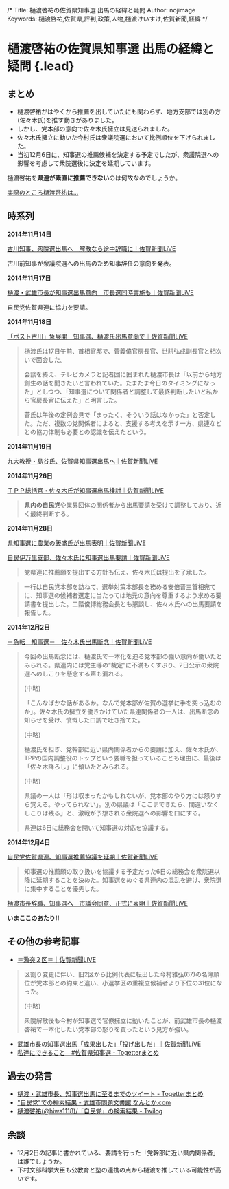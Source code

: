 /*
Title: 樋渡啓祐の佐賀県知事選 出馬の経緯と疑問
Author: nojimage
Keywords: 樋渡啓祐,佐賀県,評判,政策,人物,樋渡けいすけ,佐賀新聞,経緯
*/

# 樋渡啓祐の佐賀県知事選 出馬の経緯と疑問 {.lead}

## まとめ

- 樋渡啓祐がはやくから推薦を出していたにも関わらず、地方支部では別の方(佐々木氏)を推す動きがありました。
- しかし、党本部の意向で佐々木氏擁立は見送られました。
- 佐々木氏擁立に動いた今村氏は衆議院選において比例順位を下げられました。
- 当初12月6日に、知事選の推薦候補を決定する予定でしたが、衆議院選への影響を考慮して衆院選後に決定を延期しています。

樋渡啓祐を**県連が素直に推薦できない**のは何故なのでしょうか。

<p class="lead text-center"><a href="/" class="btn btn-info btn-lg hidden-print">実際のところ樋渡啓祐は…</a></p>

## 時系列

**2014年11月14日**

[古川知事、衆院選出馬へ　解散なら途中辞職に｜佐賀新聞LiVE](http://www.saga-s.co.jp/senkyo/senkyosaga/30107/125237)

古川前知事が衆議院選への出馬のため知事辞任の意向を発表。

**2014年11月17日**

[樋渡・武雄市長が知事選出馬意向　市長選同時実施も｜佐賀新聞LiVE](http://www.saga-s.co.jp/senkyo/senkyosaga/30107/126199)

自民党佐賀県連に協力を要請。

**2014年11月18日**

[「ポスト古川」急展開　知事選、樋渡氏出馬意向で｜佐賀新聞LiVE](http://www.saga-s.co.jp/senkyo/senkyosaga/30107/126609)

> 樋渡氏は17日午前、首相官邸で、菅義偉官房長官、世耕弘成副長官と相次いで面会した。
> 
> 会談を終え、テレビカメラと記者団に囲まれた樋渡市長は「以前から地方創生の話を聞きたいと言われていた。たまたま今日のタイミングになった」としつつ、「知事選について関係者と調整して最終判断したいと私から官房長官に伝えた」と明言した。
> 
> 菅氏は午後の定例会見で「まったく、そういう話はなかった」と否定した。ただ、複数の党関係者によると、支援する考えを示す一方、県連などとの協力体制も必要との認識を伝えたという。

**2014年11月19日**

[九大教授・島谷氏、佐賀県知事選出馬へ｜佐賀新聞LiVE](http://www.saga-s.co.jp/senkyo/senkyosaga/30107/126934)

**2014年11月26日**

[ＴＰＰ総括官・佐々木氏が知事選出馬検討｜佐賀新聞LiVE](http://www.saga-s.co.jp/senkyo/senkyosaga/30107/129288)

<blockquote><strong>県内の自民党</strong>や業界団体の関係者から出馬要請を受けて調整しており、近く最終判断する。</blockquote>

**2014年11月28日**

[県知事選に農業の飯盛氏が出馬表明｜佐賀新聞LiVE](http://www.saga-s.co.jp/senkyo/senkyosaga/30107/130144)

[自民伊万里支部、佐々木氏に知事選出馬要請｜佐賀新聞LiVE](http://www.saga-s.co.jp/senkyo/senkyosaga/30107/130143)

> 党県連に推薦願を提出する方針も伝え、佐々木氏は提出を了承した。

> 一行は自民党本部を訪ねて、選挙対策本部長を務める安倍晋三首相宛てに、知事選の候補者選定に当たっては地元の意向を尊重するよう求める要請書を提出した。二階俊博総務会長とも懇談し、佐々木氏への出馬要請を報告した。

**2014年12月2日**

[＝急転　知事選＝　佐々木氏出馬断念｜佐賀新聞LiVE](http://www.saga-s.co.jp/senkyo/senkyosaga/30107/131402)

> 今回の出馬断念には、樋渡氏で一本化を迫る党本部の強い意向が働いたとみられる。県連内には党主導の“裁定”に不満もくすぶり、2日公示の衆院選へのしこりを懸念する声も漏れる。
> 
> (中略)
> 
> 「こんなばかな話があるか。なんで党本部が佐賀の選挙に手を突っ込むのか」。佐々木氏の擁立を働きかけていた県連関係者の一人は、出馬断念の知らせを受け、憤慨した口調で吐き捨てた。
>
> (中略)
>
> 樋渡氏を担ぎ、党幹部に近い県内関係者からの要請に加え、佐々木氏が、TPPの国内調整役のトップという要職を担っていることも理由に、最後は「佐々木降ろし」に傾いたとみられる。
>
> (中略)
> 
> 県議の一人は「形は収まったかもしれないが、党本部のやり方には怒りすら覚える。やってられない」。別の県議は「ここまできたら、間違いなくしこりは残る」と、激戦が予想される衆院選への影響を口にする。
> 
> 県連は6日に総務会を開いて知事選の対応を協議する。

**2014年12月4日**

[自民党佐賀県連、知事選推薦協議を延期｜佐賀新聞LiVE](http://www.saga-s.co.jp/senkyo/senkyosaga/30107/132143)

> 知事選の推薦願の取り扱いを協議する予定だった6日の総務会を衆院選以降に延期することを決めた。知事選をめぐる県連内の混乱を避け、衆院選に集中することを優先した。

[樋渡市長辞職、知事選へ　市議会同意、正式に表明｜佐賀新聞LiVE](http://www.saga-s.co.jp/senkyo/senkyosaga/30107/132140)

**いまここのあたり!!**

## その他の参考記事

- [＝激突２区＝｜佐賀新聞LiVE](http://www.saga-s.co.jp/senkyo/senkyosaga/30109/132966)

> 区割り変更に伴い、旧2区から比例代表に転出した今村雅弘(67)の名簿順位が党本部との約束と違い、小選挙区の重複立候補者より下位の31位になった。
> 
> (中略)
> 
> 衆院解散後も今村が知事選で官僚擁立に動いたことが、前武雄市長の樋渡啓祐で一本化したい党本部の怒りを買ったという見方が強い。

- [武雄市長の知事選出馬「成果出した」「投げ出しだ」｜佐賀新聞LiVE](http://www.saga-s.co.jp/senkyo/senkyosaga/30107/130217)
- [私達にできること　#佐賀県知事選 - Togetterまとめ](http://togetter.com/li/751461)

## 過去の発言

- [樋渡・武雄市長、知事選出馬に至るまでのツイート - Togetterまとめ](http://togetter.com/li/747291)
- ["自民党"での検索結果 - 武雄市問題文書館 なんとか.com](http://www.nantoka.com/~kei/TakeoLibrary/estseek.cgi?phrase=%E8%87%AA%E6%B0%91%E5%85%9A&perpage=10&clip=-1&navi=0&attr=&order=&genre7=on&genre8=on)
- [樋渡啓祐(@hiwa1118)/「自民党」の検索結果 - Twilog](http://twilog.org/hiwa1118/search?word=%E8%87%AA%E6%B0%91%E5%85%9A&ao=a)

## 余談

- 12月2日の記事に書かれている、要請を行った「党幹部に近い県内関係者」は誰でしょうか。
- 下村文部科学大臣も公教育と塾の連携の点から樋渡を推している可能性が高いです。
